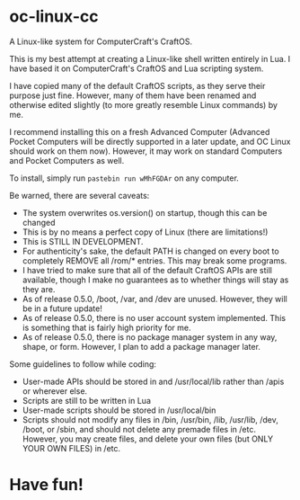 # oc-linux-cc
A Linux-like system for ComputerCraft's CraftOS.

This is my best attempt at creating a Linux-like shell written entirely in Lua. I have based it on ComputerCraft's CraftOS and
Lua scripting system.

I have copied many of the default CraftOS scripts, as they serve their purpose just fine. However, many of them have been renamed and otherwise edited slightly (to more greatly resemble Linux commands) by me.

I recommend installing this on a fresh Advanced Computer (Advanced Pocket Computers will be directly supported in a later update, and OC Linux should work on them now). However, it may work on standard Computers and Pocket Computers as well.

To install, simply run `pastebin run wMhFGDAr` on any computer.

Be warned, there are several caveats:
  - The system overwrites os.version() on startup, though this can be changed
  - This is by no means a perfect copy of Linux (there are limitations!)
  - This is STILL IN DEVELOPMENT.
  - For authenticity's sake, the default PATH is changed on every boot to completely REMOVE all /rom/* entries. This may break some programs.
  - I have tried to make sure that all of the default CraftOS APIs are still available, though I make no guarantees as to whether things will stay as they are.
  - As of release 0.5.0, /boot, /var, and /dev are unused. However, they will be in a future update!
  - As of release 0.5.0, there is no user account system implemented. This is something that is fairly high priority for me.
  - As of release 0.5.0, there is no package manager system in any way, shape, or form. However, I plan to add a package manager later.

 Some guidelines to follow while coding:
  - User-made APIs should be stored in and /usr/local/lib rather than /apis or wherever else.
  - Scripts are still to be written in Lua
  - User-made scripts should be stored in /usr/local/bin
  - Scripts should not modify any files in /bin, /usr/bin, /lib, /usr/lib, /dev, /boot, or /sbin, and should not delete any premade files in /etc. However, you may create files, and delete your own files (but ONLY YOUR OWN FILES) in /etc.
  
# Have fun!
